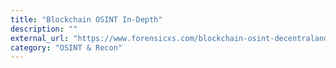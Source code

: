 ```yaml
---
title: "Blockchain OSINT In-Depth"
description: ""
external_url: "https://www.forensicxs.com/blockchain-osint-decentraland/"
category: "OSINT & Recon"
---
```

